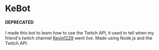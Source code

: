 # KeBot
#### DEPRECATED
I made this bot to learn how to use the Twitch API, it used to tell when my friend's twitch channel [Kevin1229](https://www.twitch.tv/kevin1229) went live.
Made using Node.js and the Twitch API.
